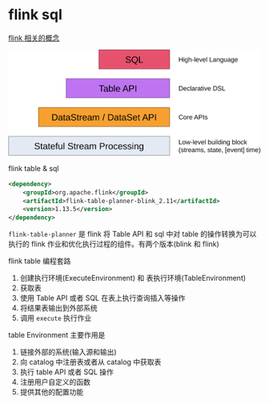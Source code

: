 # flink sql

[flink 相关的概念](https://nightlies.apache.org/flink/flink-docs-release-1.14/zh/docs/concepts/overview/)

![flink concer](resource/levels_of_abstraction.svg)

flink table & sql

```xml
<dependency>
    <groupId>org.apache.flink</groupId>
    <artifactId>flink-table-planner-blink_2.11</artifactId>
    <version>1.13.5</version>
</dependency>
```

`flink-table-planner` 是 flink 将 Table API 和 sql 中对 table 的操作转换为可以执行的 flink 作业和优化执行过程的组件。有两个版本(blink 和 flink)

flink table 编程套路

1. 创建执行环境(ExecuteEnvironment) 和 表执行环境(TableEnvironment)
2. 获取表
3. 使用 Table API 或者 SQL 在表上执行查询插入等操作
4. 将结果表输出到外部系统
5. 调用 `execute` 执行作业

table Environment 主要作用是

1. 链接外部的系统(输入源和输出)
2. 向 catalog 中注册表或者从 catalog 中获取表
3. 执行 table API 或者 SQL 操作
4. 注册用户自定义的函数
5. 提供其他的配置功能

